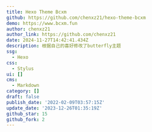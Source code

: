 ```yaml
---
title: Hexo Theme Bcxm
github: https://github.com/chenxz21/hexo-theme-bcxm
demo: https://www.bcxm.fun
author: chenxz21
author_link: https://github.com/chenxz21
date: 2024-11-27T14:42:41.434Z
description: 根据自己的喜好修改了butterfly主题
ssg:
  - Hexo
css:
  - Stylus
ui: []
cms:
  - Markdown
category: []
draft: false
publish_date: '2022-02-09T03:57:15Z'
update_date: '2023-12-26T01:35:19Z'
github_star: 15
github_fork: 2
---
```

